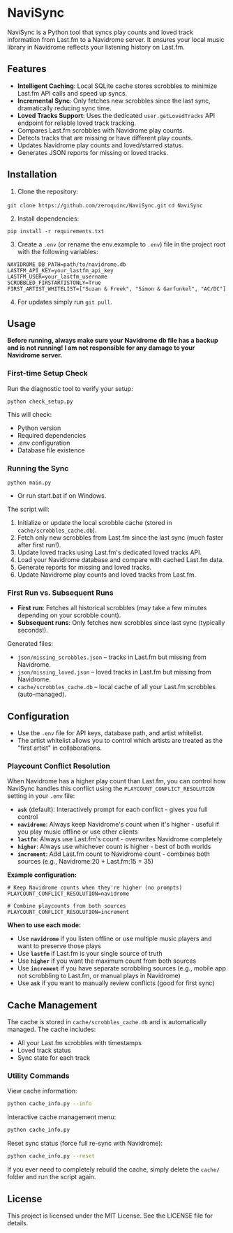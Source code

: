 # NaviSync

NaviSync is a Python tool that syncs play counts and loved track information from Last.fm to a Navidrome server. It ensures your local music library in Navidrome reflects your listening history on Last.fm.

## Features

- **Intelligent Caching**: Local SQLite cache stores scrobbles to minimize Last.fm API calls and speed up syncs.
- **Incremental Sync**: Only fetches new scrobbles since the last sync, dramatically reducing sync time.
- **Loved Tracks Support**: Uses the dedicated `user.getLovedTracks` API endpoint for reliable loved track tracking.
- Compares Last.fm scrobbles with Navidrome play counts.
- Detects tracks that are missing or have different play counts.
- Updates Navidrome play counts and loved/starred status.
- Generates JSON reports for missing or loved tracks.

## Installation

1. Clone the repository:

`git clone https://github.com/zeroquinc/NaviSync.git`
`cd NaviSync`

2. Install dependencies:

`pip install -r requirements.txt`

3. Create a `.env` (or rename the env.example to `.env`) file in the project root with the following variables:

```
NAVIDROME_DB_PATH=path/to/navidrome.db
LASTFM_API_KEY=your_lastfm_api_key
LASTFM_USER=your_lastfm_username
SCROBBLED_FIRSTARTISTONLY=True
FIRST_ARTIST_WHITELIST=["Suzan & Freek", "Simon & Garfunkel", "AC/DC"]
```

4. For updates simply run `git pull`.

## Usage

**Before running, always make sure your Navidrome db file has a backup and is not running!**
**I am not responsible for any damage to your Navidrome server.**

### First-time Setup Check

Run the diagnostic tool to verify your setup:

`python check_setup.py`

This will check:
- Python version
- Required dependencies
- .env configuration
- Database file existence

### Running the Sync

`python main.py`

- Or run start.bat if on Windows.

The script will:

1. Initialize or update the local scrobble cache (stored in `cache/scrobbles_cache.db`).
2. Fetch only new scrobbles from Last.fm since the last sync (much faster after first run!).
3. Update loved tracks using Last.fm's dedicated loved tracks API.
4. Load your Navidrome database and compare with cached Last.fm data.
5. Generate reports for missing and loved tracks.
6. Update Navidrome play counts and loved tracks from Last.fm.

### First Run vs. Subsequent Runs

- **First run**: Fetches all historical scrobbles (may take a few minutes depending on your scrobble count).
- **Subsequent runs**: Only fetches new scrobbles since last sync (typically seconds!).

Generated files:

- `json/missing_scrobbles.json` – tracks in Last.fm but missing from Navidrome.
- `json/missing_loved.json` – loved tracks in Last.fm but missing from Navidrome.
- `cache/scrobbles_cache.db` – local cache of all your Last.fm scrobbles (auto-managed).

## Configuration

- Use the `.env` file for API keys, database path, and artist whitelist.
- The artist whitelist allows you to control which artists are treated as the "first artist" in collaborations.

### Playcount Conflict Resolution

When Navidrome has a higher play count than Last.fm, you can control how NaviSync handles this conflict using the `PLAYCOUNT_CONFLICT_RESOLUTION` setting in your `.env` file:

- **`ask`** (default): Interactively prompt for each conflict - gives you full control
- **`navidrome`**: Always keep Navidrome's count when it's higher - useful if you play music offline or use other clients
- **`lastfm`**: Always use Last.fm's count - overwrites Navidrome completely  
- **`higher`**: Always use whichever count is higher - best of both worlds
- **`increment`**: Add Last.fm count to Navidrome count - combines both sources (e.g., Navidrome:20 + Last.fm:15 = 35)

**Example configuration:**
```env
# Keep Navidrome counts when they're higher (no prompts)
PLAYCOUNT_CONFLICT_RESOLUTION=navidrome

# Combine playcounts from both sources
PLAYCOUNT_CONFLICT_RESOLUTION=increment
```

**When to use each mode:**
- Use **`navidrome`** if you listen offline or use multiple music players and want to preserve those plays
- Use **`lastfm`** if Last.fm is your single source of truth
- Use **`higher`** if you want the maximum count from both sources
- Use **`increment`** if you have separate scrobbling sources (e.g., mobile app not scrobbling to Last.fm, or manual plays in Navidrome)
- Use **`ask`** if you want to manually review conflicts (good for first sync)

## Cache Management

The cache is stored in `cache/scrobbles_cache.db` and is automatically managed. The cache includes:

- All your Last.fm scrobbles with timestamps
- Loved track status
- Sync state for each track

### Utility Commands

View cache information:
```bash
python cache_info.py --info
```

Interactive cache management menu:
```bash
python cache_info.py
```

Reset sync status (force full re-sync with Navidrome):
```bash
python cache_info.py --reset
```

If you ever need to completely rebuild the cache, simply delete the `cache/` folder and run the script again.

## License

This project is licensed under the MIT License. See the LICENSE file for details.